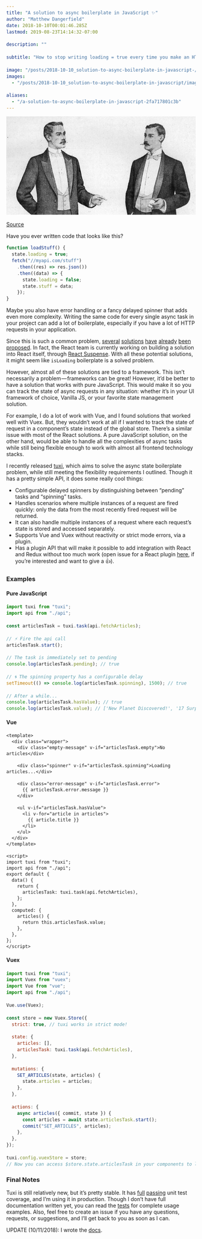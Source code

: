 ```yaml
---
title: "A solution to async boilerplate in JavaScript ✨"
author: "Matthew Dangerfield"
date: 2018-10-10T00:01:46.285Z
lastmod: 2019-08-23T14:14:32-07:00

description: ""

subtitle: "How to stop writing loading = true every time you make an HTTP request"

image: "/posts/2018-10-10_solution-to-async-boilerplate-in-javascript-/images/1.jpeg"
images:
  - "/posts/2018-10-10_solution-to-async-boilerplate-in-javascript/images/1.jpeg"

aliases:
  - "/a-solution-to-async-boilerplate-in-javascript-2fa717801c3b"
---
```


![image](/post/2018-10-10_solution-to-async-boilerplate-in-javascript/images/1.jpeg)

[Source](https://en.wikipedia.org/wiki/Tuxedo#/media/File:Dinner_Jackets,_1898..jpg)

Have you ever written code that looks like this?

```js
function loadStuff() {
  state.loading = true;
  fetch("//myapi.com/stuff")
    .then((res) => res.json())
    .then((data) => {
      state.loading = false;
      state.stuff = data;
    });
}
```

Maybe you also have error handling or a fancy delayed spinner that adds even more complexity. Writing the same code for every single async task in your project can add a lot of boilerplate, especially if you have a lot of HTTP requests in your application.

Since this is such a common problem, [several](https://medium.com/stashaway-engineering/react-redux-tips-better-way-to-handle-loading-flags-in-your-reducers-afda42a804c6) [solutions](https://medium.com/@lachlanmiller_52885/a-pattern-to-handle-ajax-requests-in-vuex-2d69bc2f8984) [have](https://github.com/f/vue-wait) [already](https://gist.github.com/ddanger/21d7f4bd3580d2041b7c56ca04b25b8b) [been](https://medium.com/@Farzad_YZ/handle-loadings-in-react-by-using-higher-order-components-2ee8de9c3deb) [proposed](https://github.com/abdullah/vuex-module-generator). In fact, the React team is currently working on building a solution into React itself, through [React Suspense](https://medium.com/@baphemot/understanding-react-suspense-1c73b4b0b1e6). With all these potential solutions, it might seem like `isLoading` boilerplate is a solved problem.

However, almost all of these solutions are tied to a framework. This isn’t necessarily a problem — frameworks can be great! However, it’d be better to have a solution that works with pure JavaScript. This would make it so you can track the state of async requests in any situation: whether it’s in your UI framework of choice, Vanilla JS, or your favorite state management solution.

For example, I do a lot of work with Vue, and I found solutions that worked well with Vuex. But, they wouldn’t work at all if I wanted to track the state of request in a component’s state instead of the global store. There’s a similar issue with most of the React solutions. A pure JavaScript solution, on the other hand, would be able to handle all the complexities of async tasks while still being flexible enough to work with almost all frontend technology stacks.

I recently released [tuxi](https://github.com/superMDguy/tuxi), which aims to solve the async state boilerplate problem, while still meeting the flexibility requirements I outlined. Though it has a pretty simple API, it does some really cool things:

- Configurable delayed spinners by distinguishing between “pending” tasks and “spinning” tasks.
- Handles scenarios where multiple instances of a request are fired quickly: only the data from the most recently fired request will be returned.
- It can also handle multiple instances of a request where each request’s state is stored and accessed separately.
- Supports Vue and Vuex without reactivity or strict mode errors, via a plugin.
- Has a plugin API that will make it possible to add integration with React and Redux without too much work (open issue for a React plugin [here](https://github.com/superMDguy/tuxi/issues/1), if you’re interested and want to give a 👍).

### Examples

#### Pure JavaScript

```js
import tuxi from "tuxi";
import api from "./api";

const articlesTask = tuxi.task(api.fetchArticles);

// ⚡ Fire the api call
articlesTask.start();

// The task is immediately set to pending
console.log(articlesTask.pending); // true

// 🌀 The spinning property has a configurable delay
setTimeout(() => console.log(articlesTask.spinning), 1500); // true

// After a while...
console.log(articlesTask.hasValue); // true
console.log(articlesTask.value); // ['New Planet Discovered!', '17 Surprising Superfoods!', ...]
```

#### Vue

```vue
<template>
  <div class="wrapper">
    <div class="empty-message" v-if="articlesTask.empty">No articles</div>

    <div class="spinner" v-if="articlesTask.spinning">Loading articles...</div>

    <div class="error-message" v-if="articlesTask.error">
      {{ articlesTask.error.message }}
    </div>

    <ul v-if="articlesTask.hasValue">
      <li v-for="article in articles">
        {{ article.title }}
      </li>
    </ul>
  </div>
</template>

<script>
import tuxi from "tuxi";
import api from "./api";
export default {
  data() {
    return {
      articlesTask: tuxi.task(api.fetchArticles),
    };
  },
  computed: {
    articles() {
      return this.articlesTask.value;
    },
  },
};
</script>
```

#### Vuex

```js
import tuxi from "tuxi";
import Vuex from "vuex";
import Vue from "vue";
import api from "./api";

Vue.use(Vuex);

const store = new Vuex.Store({
  strict: true, // tuxi works in strict mode!

  state: {
    articles: [],
    articlesTask: tuxi.task(api.fetchArticles),
  },

  mutations: {
    SET_ARTICLES(state, articles) {
      state.articles = articles;
    },
  },

  actions: {
    async articles({ commit, state }) {
      const articles = await state.articlesTask.start();
      commit("SET_ARTICLES", articles);
    },
  },
});

tuxi.config.vuexStore = store;
// Now you can access $store.state.articlesTask in your components to look at the task's state
```

### Final Notes

Tuxi is still relatively new, but it’s pretty stable. It has [full](https://codecov.io/github/superMDguy/tuxi?branch=master) [passing](https://circleci.com/gh/superMDguy/tuxi/tree/master) unit test coverage, and I’m using it in production. Though I don’t have full documentation written yet, you can read the [tests](https://github.com/superMDguy/tuxi/tree/master/tests) for complete usage examples. Also, feel free to create an issue if you have any questions, requests, or suggestions, and I’ll get back to you as soon as I can.

UPDATE (10/11/2018): I wrote the [docs](https://github.com/superMDguy/tuxi/blob/HEAD/docs/readme.md).
